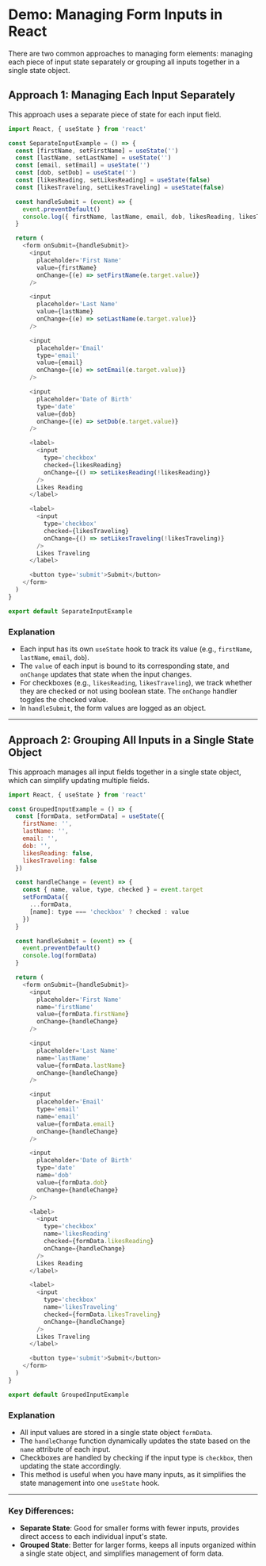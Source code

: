 # Demo: Managing Form Inputs in React

There are two common approaches to managing form elements: managing each piece of input state separately or grouping all inputs together in a single state object.

## Approach 1: Managing Each Input Separately

This approach uses a separate piece of state for each input field.

```js
import React, { useState } from 'react'

const SeparateInputExample = () => {
  const [firstName, setFirstName] = useState('')
  const [lastName, setLastName] = useState('')
  const [email, setEmail] = useState('')
  const [dob, setDob] = useState('')
  const [likesReading, setLikesReading] = useState(false)
  const [likesTraveling, setLikesTraveling] = useState(false)

  const handleSubmit = (event) => {
    event.preventDefault()
    console.log({ firstName, lastName, email, dob, likesReading, likesTraveling })
  }

  return (
    <form onSubmit={handleSubmit}>
      <input
        placeholder='First Name'
        value={firstName}
        onChange={(e) => setFirstName(e.target.value)}
      />

      <input
        placeholder='Last Name'
        value={lastName}
        onChange={(e) => setLastName(e.target.value)}
      />

      <input
        placeholder='Email'
        type='email'
        value={email}
        onChange={(e) => setEmail(e.target.value)}
      />

      <input
        placeholder='Date of Birth'
        type='date'
        value={dob}
        onChange={(e) => setDob(e.target.value)}
      />

      <label>
        <input
          type='checkbox'
          checked={likesReading}
          onChange={() => setLikesReading(!likesReading)}
        />
        Likes Reading
      </label>

      <label>
        <input
          type='checkbox'
          checked={likesTraveling}
          onChange={() => setLikesTraveling(!likesTraveling)}
        />
        Likes Traveling
      </label>

      <button type='submit'>Submit</button>
    </form>
  )
}

export default SeparateInputExample
```

### Explanation

- Each input has its own `useState` hook to track its value (e.g., `firstName`, `lastName`, `email`, `dob`).
- The `value` of each input is bound to its corresponding state, and `onChange` updates that state when the input changes.
- For checkboxes (e.g., `likesReading`, `likesTraveling`), we track whether they are checked or not using boolean state. The `onChange` handler toggles the checked value.
- In `handleSubmit`, the form values are logged as an object.

---

## Approach 2: Grouping All Inputs in a Single State Object

This approach manages all input fields together in a single state object, which can simplify updating multiple fields.

```js
import React, { useState } from 'react'

const GroupedInputExample = () => {
  const [formData, setFormData] = useState({
    firstName: '',
    lastName: '',
    email: '',
    dob: '',
    likesReading: false,
    likesTraveling: false
  })

  const handleChange = (event) => {
    const { name, value, type, checked } = event.target
    setFormData({
      ...formData,
      [name]: type === 'checkbox' ? checked : value
    })
  }

  const handleSubmit = (event) => {
    event.preventDefault()
    console.log(formData)
  }

  return (
    <form onSubmit={handleSubmit}>
      <input
        placeholder='First Name'
        name='firstName'
        value={formData.firstName}
        onChange={handleChange}
      />

      <input
        placeholder='Last Name'
        name='lastName'
        value={formData.lastName}
        onChange={handleChange}
      />

      <input
        placeholder='Email'
        type='email'
        name='email'
        value={formData.email}
        onChange={handleChange}
      />

      <input
        placeholder='Date of Birth'
        type='date'
        name='dob'
        value={formData.dob}
        onChange={handleChange}
      />

      <label>
        <input
          type='checkbox'
          name='likesReading'
          checked={formData.likesReading}
          onChange={handleChange}
        />
        Likes Reading
      </label>

      <label>
        <input
          type='checkbox'
          name='likesTraveling'
          checked={formData.likesTraveling}
          onChange={handleChange}
        />
        Likes Traveling
      </label>

      <button type='submit'>Submit</button>
    </form>
  )
}

export default GroupedInputExample
```

### Explanation

- All input values are stored in a single state object `formData`.
- The `handleChange` function dynamically updates the state based on the `name` attribute of each input.
- Checkboxes are handled by checking if the input type is `checkbox`, then updating the state accordingly.
- This method is useful when you have many inputs, as it simplifies the state management into one `useState` hook.

---

### Key Differences:

- **Separate State**: Good for smaller forms with fewer inputs, provides direct access to each individual input's state.
- **Grouped State**: Better for larger forms, keeps all inputs organized within a single state object, and simplifies management of form data.
